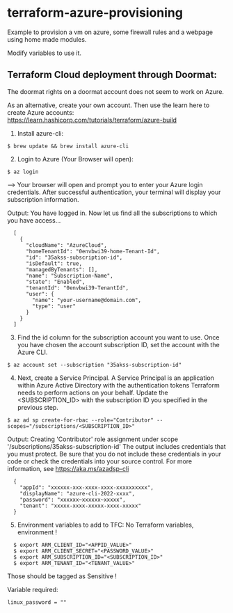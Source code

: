 terraform-azure-provisioning
============================

Example to provision a vm on azure, some firewall rules and a webpage using home made modules.

Modify variables to use it.

Terraform Cloud deployment through Doormat:
-------------------------------------------

The doormat rights on a doormat account does not seem to work on Azure.

As an alternative, create your own account. Then
use the learn here to create Azure accounts: https://learn.hashicorp.com/tutorials/terraform/azure-build

1. Install azure-cli:
```
$ brew update && brew install azure-cli
```
2. Login to Azure (Your Browser will open):
```
$ az login
```
  --> Your browser will open and prompt you to enter your Azure login credentials. After successful authentication, your terminal will display your subscription information.

Output:
  You have logged in. Now let us find all the subscriptions to which you have access...
```
  [
    {
      "cloudName": "AzureCloud",
      "homeTenantId": "0envbwi39-home-Tenant-Id",
      "id": "35akss-subscription-id",
      "isDefault": true,
      "managedByTenants": [],
      "name": "Subscription-Name",
      "state": "Enabled",
      "tenantId": "0envbwi39-TenantId",
      "user": {
        "name": "your-username@domain.com",
        "type": "user"
      }
    }
  ]
```

3. Find the id column for the subscription account you want to use.
Once you have chosen the account subscription ID, set the account with the Azure CLI.
```
$ az account set --subscription "35akss-subscription-id"
```
4. Next, create a Service Principal. A Service Principal is an application within Azure Active Directory with the authentication tokens Terraform needs to perform actions on your behalf. Update the <SUBSCRIPTION_ID> with the subscription ID you specified in the previous step.
```
$ az ad sp create-for-rbac --role="Contributor" --scopes="/subscriptions/<SUBSCRIPTION_ID>"
```
Output:
  Creating 'Contributor' role assignment under scope '/subscriptions/35akss-subscription-id'
  The output includes credentials that you must protect. Be sure that you do not include these credentials in your code or check the credentials into your source control. For more information, see https://aka.ms/azadsp-cli
```
  {
    "appId": "xxxxxx-xxx-xxxx-xxxx-xxxxxxxxxx",
    "displayName": "azure-cli-2022-xxxx",
    "password": "xxxxxx~xxxxxx~xxxxx",
    "tenant": "xxxxx-xxxx-xxxxx-xxxx-xxxxx"
  }
```
5. Environment variables to add to TFC:
No Terraform variables, environment !
```
  $ export ARM_CLIENT_ID="<APPID_VALUE>"
  $ export ARM_CLIENT_SECRET="<PASSWORD_VALUE>"
  $ export ARM_SUBSCRIPTION_ID="<SUBSCRIPTION_ID>"
  $ export ARM_TENANT_ID="<TENANT_VALUE>"
```
Those should be tagged as Sensitive !

Variable required:
```
linux_password = ""
```
